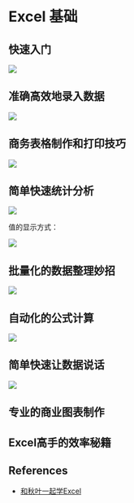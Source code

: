 # Excel 基础

## 快速入门

![](../images/excel-chapter-1-mind.png)

## 准确高效地录入数据

![](../images/excel-chapter-2-mind.png)

## 商务表格制作和打印技巧

![](../images/excel-chapter-3-mind.png)

## 简单快速统计分析

![](../images/excel-chapter-4-mind.png)

值的显示方式：

![](../images/excel-chapter-4.1-mind.png)

## 批量化的数据整理妙招

![](../images/excel-chapter-5-mind.png)

## 自动化的公式计算

![](../images/excel-chapter-6-mind.png)

## 简单快速让数据说话

![](../images/excel-chapter-7-mind.png)

## 专业的商业图表制作

## Excel高手的效率秘籍

## References

- [和秋叶一起学Excel](https://weread.qq.com/web/reader/3db3251071d7bc463dbd46f)